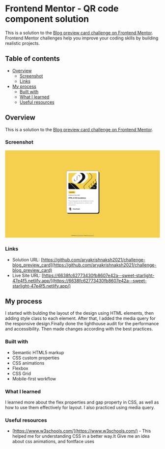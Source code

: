 # Frontend Mentor - QR code component solution

This is a solution to the [Blog preview card challenge on Frontend Mentor](https://www.frontendmentor.io/challenges/blog-preview-card-ckPaj01IcS). Frontend Mentor challenges help you improve your coding skills by building realistic projects. 

## Table of contents

- [Overview](#overview)
  - [Screenshot](#screenshot)
  - [Links](#links)
- [My process](#my-process)
  - [Built with](#built-with)
  - [What I learned](#what-i-learned)
  - [Useful resources](#useful-resources)

## Overview
This is a solution to the [Blog preview card challenge on Frontend Mentor](https://www.frontendmentor.io/challenges/blog-preview-card-ckPaj01IcS).

### Screenshot
![Screenshot of the design](./screenshot.png)


### Links
- Solution URL: [https://github.com/aryakrishnaksh2021/challenge-blog_preview_card](https://github.com/aryakrishnaksh2021/challenge-blog_preview_card)
- Live Site URL: [https://6638fc62773430fb8607e42a--sweet-starlight-47e4f5.netlify.app/](https://6638fc62773430fb8607e42a--sweet-starlight-47e4f5.netlify.app/)

## My process
I started with bulding the layout of the design using HTML elements, then adding style class to each element. After that, I added the media query for the responsive design.Finally done the lighthouse audit for the performance and accessibility. Then made changes according with the best practices.

### Built with
- Semantic HTML5 markup
- CSS custom properties
- CSS animations
- Flexbox
- CSS Grid
- Mobile-first workflow


### What I learned
I learned more about the flex properties and gap  property in CSS, as well as how to use them effectively for layout. I also practiced using media query.


### Useful resources
- [https://www.w3schools.com/](https://www.w3schools.com/) - This helped me for understanding CSS in a better way.It Give me an idea about css animations, and fontface uses

